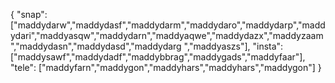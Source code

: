 {
  "snap":  ["maddydarw","maddydasf","maddydarm","maddydaro","maddydarp","maddydari","maddyasqw","maddydarn","maddyaqwe","maddydazx","maddyzaam","maddydasn","maddydasd","maddydarg ","maddyaszs"],
  "insta": ["maddysawf","maddydadf","maddybbrag","maddygads","maddyfaar"],
  "tele":  ["maddyfarn","maddygon","maddyhars","maddyhars","maddygon"]
}
